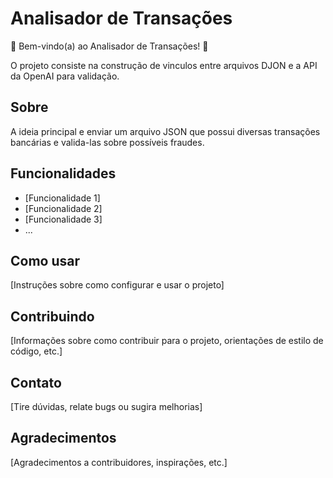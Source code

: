 # Analisador de Transações

🌟 Bem-vindo(a) ao Analisador de Transações! 🌟

O projeto consiste na construção de vinculos entre arquivos DJON e a API da OpenAI para validação.

## Sobre

A ideia principal e enviar um arquivo JSON que possui diversas transações bancárias e valida-las sobre possíveis fraudes.

## Funcionalidades

- [Funcionalidade 1]
- [Funcionalidade 2]
- [Funcionalidade 3]
- ...

## Como usar

[Instruções sobre como configurar e usar o projeto]

## Contribuindo

[Informações sobre como contribuir para o projeto, orientações de estilo de código, etc.]

## Contato

[Tire dúvidas, relate bugs ou sugira melhorias]

## Agradecimentos

[Agradecimentos a contribuidores, inspirações, etc.]

